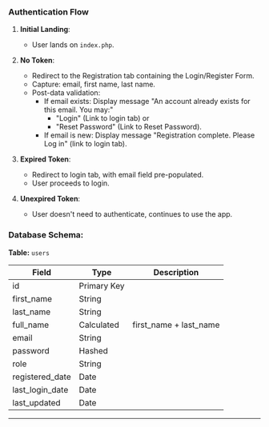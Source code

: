 

### Authentication Flow

1. **Initial Landing**:
    - User lands on `index.php`.

2. **No Token**:
    - Redirect to the Registration tab containing the Login/Register Form.
    - Capture: email, first name, last name.
    - Post-data validation:
        - If email exists: Display message "An account already exists for this email. You may:"
            - "Login" (Link to login tab) or 
            - "Reset Password" (Link to Reset Password).
        - If email is new: Display message "Registration complete. Please Log in" (link to login tab).

3. **Expired Token**:
    - Redirect to login tab, with email field pre-populated.
    - User proceeds to login.

4. **Unexpired Token**:
    - User doesn't need to authenticate, continues to use the app.

### Database Schema:

**Table:** `users`

| Field          | Type       | Description     |
|----------------|------------|-----------------|
| id             | Primary Key|                 |
| first_name     | String     |                 |
| last_name      | String     |                 |
| full_name      | Calculated | first_name + last_name |
| email          | String     |                 |
| password       | Hashed     |                 |
| role           | String     |                 |
| registered_date| Date       |                 |
| last_login_date| Date       |                 |
| last_updated   | Date       |                 |

---

